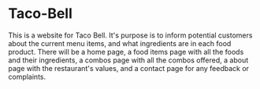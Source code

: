 # Taco-Bell
This is a website for Taco Bell. It's purpose is to inform potential customers about the current menu items, and what ingredients are in each food product. There will be a home page, a food items page with all the foods and their ingredients, a combos page with all the combos offered, a about page with the restaurant's values, and a contact page for any feedback or complaints.
